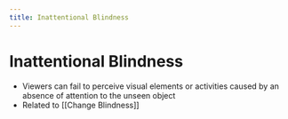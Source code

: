 ```yaml
---
title: Inattentional Blindness
---
```


# Inattentional Blindness
- Viewers can fail to perceive visual elements or activities caused by an absence of attention to the unseen object  
- Related to [[Change Blindness]]










